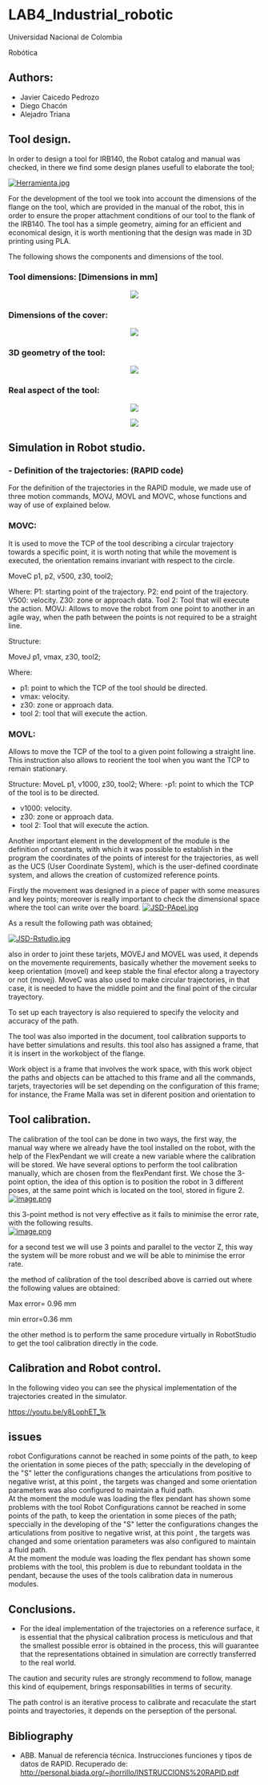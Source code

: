 # LAB4_Industrial_robotic

Universidad Nacional de Colombia

Robótica

## Authors:
- Javier Caicedo Pedrozo
- Diego Chacón 
- Alejadro Triana


## Tool design.

In order to design a tool for IRB140, the Robot catalog and manual was checked, in there we find some design planes usefull to elaborate the tool; 

[![Herramienta.jpg](https://i.postimg.cc/FHGzwKhJ/Herramienta.jpg)](https://postimg.cc/k267bq6n)

For the development of the tool we took into account the dimensions of the flange on the tool, which are provided in the manual of the robot, this in order to ensure the proper attachment conditions of our tool to the flank of the IRB140. The tool has a simple geometry, aiming for an efficient and economical design, it is worth mentioning that the design was made in 3D printing using PLA.

The following shows the components and dimensions of the tool.

### Tool dimensions: [Dimensions in mm]
<p align="center"><img src="https://i.postimg.cc/3JxJy8Rb/tool-medidas.png"</p>

### Dimensions of the cover:
<p align="center"><img src="https://i.postimg.cc/0jckt3tf/medidas-tapa.png"</p>

### 3D geometry of the tool:
<p align="center"><img src="https://i.postimg.cc/L8q9Txjt/modelo3D.png"</p>

### Real aspect of the tool:
<p align="center"><img src="https://i.postimg.cc/J4Y7ZfH7/tool-fis1.jpg"</p>
<p align="center"><img src="https://i.postimg.cc/tR54CZXx/tool-fis2.jpg"</p>


## Simulation in Robot studio.
  ### - Definition of the trajectories: (RAPID code)
For the definition of the trajectories in the RAPID module, we made use of three motion commands, MOVJ, MOVL and MOVC, whose functions and way of use of explained below.

### MOVC:
It is used to move the TCP of the tool describing a circular trajectory towards a specific point, it is worth noting that while the movement is executed, the orientation remains invariant with respect to the circle.


MoveC p1, p2, v500, z30, tool2;

Where:
P1: starting point of the trajectory.
P2: end point of the trajectory.
V500: velocity.
Z30: zone or approach data.
Tool 2: Tool that will execute the action.
MOVJ: 
Allows to move the robot from one point to another in an agile way, when the path between the points is not required to be a straight line.

Structure:
  
MoveJ p1, vmax, z30, tool2;

Where: 
- p1: point to which the TCP of the tool should be directed.
- vmax: velocity.
- z30: zone or approach data.
- tool 2: tool that will execute the action.

### MOVL:

Allows to move the TCP of the tool to a given point following a straight line. This instruction also allows to reorient the tool when you want the TCP to remain stationary.

Structure:
MoveL p1, v1000, z30, tool2;
Where:
-p1: point to which the TCP of the tool is to be directed.
- v1000: velocity.
- z30: zone or approach data.
- tool 2: Tool that will execute the action.

Another important element in the development of the module is the definition of constants, with which it was possible to establish in the program the coordinates of the points of interest for the trajectories, as well as the UCS (User Coordinate System), which is the user-defined coordinate system, and allows the creation of customized reference points.

Firstly the movement was designed in a piece of paper with some measures and key points; moreover is really important to check the dimensional space where the tool can write over the board.
[![JSD-PApel.jpg](https://i.postimg.cc/02NDDRvd/JSD-PApel.jpg)](https://postimg.cc/9zvDHkrr)




As a result the following path was obtained;
  
[![JSD-Rstudio.jpg](https://i.postimg.cc/t4ZRGDdH/JSD-Rstudio.jpg)](https://postimg.cc/18S1pGYW)

also in order to joint these tarjets, MOVEJ and MOVEL was used, it depends on the movemente requirements, basically whether the movement seeks to keep orientation (movel) and keep stable the final efector along a trayectory or not (movej). 
MoveC was also used to make circular trajectories, in that case, it is needed to have the middle point and the final point of the circular trayectory.

To set up each trayectory is also requiered to specify the velocity and accuracy of the path.

The tool was also imported in the document, tool calibration supports to have better simulations and results. this tool also has assigned a frame, that it is insert in the workobject of the flange.

Work object is a frame that involves the work space, with this work object the paths and objects can be attached to this frame and all the commands, tarjets, trayectories will be set depending on the configuration of this frame; for instance, the Frame Malla was set in diferent position and orientation to 

## Tool calibration.
The calibration of the tool can be done in two ways, the first way, the manual way where we already have the tool installed on the robot, with the help of the FlexPendant we will create a new variable where the calibration will be stored.
We have several options to perform the tool calibration manually, which are chosen from the flexPendant first. We chose the 3-point option, the idea of this option is to position the robot in 3 different poses, at the same point which is located on the tool, stored in figure 2.
[![image.png](https://i.postimg.cc/FKG7sffB/image.png)](https://postimg.cc/PLptS5QW)

this 3-point method is not very effective as it fails to minimise the error rate, with the following results.   
[![image.png](https://i.postimg.cc/ZRV3g7F0/image.png)](https://postimg.cc/2bLVLxtf)
  
for a second test we will use 3 points and parallel to the vector Z, this way the system will be more robust and we will be able to minimise the error rate.

the method of calibration of the tool described above is carried out where the following values are obtained:

Max error= 0.96 mm 

min error=0.36 mm

the other method is to perform the same procedure virtually in RobotStudio to get the tool calibration directly in the code.    







## Calibration and Robot control. 
In the following video you can see the physical implementation of the trajectories created in the simulator.
  
  https://youtu.be/y8LophET_1k

## issues 
robot Configurations cannot be reached in some points of the path, to keep the orientation in some pieces of the path; speccially in the developing of the "S" letter the configurations changes the articulations from positive to negative wrist, at this point , the targets was changed and some orientation parameters was also configured to maintain a fluid path.  
At the moment the module was loading the flex pendant has shown some problems with the tool
Robot Configurations cannot be reached in some points of the path, to keep the orientation in some pieces of the path; speccially in the developing of the "S" letter the configurations changes the articulations from positive to negative wrist, at this point , the targets was changed and some orientation parameters was also configured to maintain a fluid path.    
At the moment the module was loading the flex pendant has shown some problems with the tool, this problem is due to rebundant tooldata in the pendant, because the uses of the tools calibration data in numerous modules.

## Conclusions. 
  - For the ideal implementation of the trajectories on a reference surface, it is essential that the physical calibration process is meticulous and that the smallest possible error is obtained in the process, this will guarantee that the representations obtained in simulation are correctly transferred to the real world.

The caution and security rules are strongly recommend to follow, manage this kind of equipement, brings responsabilities in terms of security.

The path control is an iterative process to calibrate and recaculate the start points and trayectories, it depends on the perseption of the personal.



## Bibliography
  - ABB. Manual de referencia técnica. Instrucciones funciones y tipos de datos de RAPID. Recuperado de: http://personal.biada.org/~jhorrillo/INSTRUCCIONS%20RAPID.pdf 
